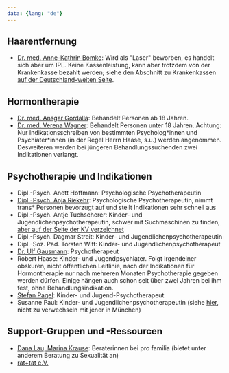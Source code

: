 ```yaml
---
data: {lang: "de"}
---
```

## Haarentfernung
- [Dr. med. Anne-Kathrin Bomke](https://www.hautarztpraxis-rostock.de/): Wird als "Laser" beworben, es handelt sich aber um IPL. Keine Kassenleistung, kann aber trotzdem von der Krankenkasse bezahlt werden; siehe den Abschnitt zu Krankenkassen [auf der Deutschland-weiten Seite](/Germany/).

## Hormontherapie
* [Dr. med. Ansgar Gordalla](https://www.diabendo-rostock.de): Behandelt Personen ab 18 Jahren.
* [Dr. med. Verena Wagner](https://kinderaerzte-am-stadthafen.de/): Behandelt Personen unter 18 Jahren. Achtung: Nur Indikationsschreiben von bestimmten Psycholog\*innen und Psychiater\*innen (in der Regel Herrn Haase, s.u.) werden angenommen. Desweiteren werden bei jüngeren Behandlungssuchenden zwei Indikationen verlangt.

## Psychotherapie und Indikationen
- Dipl.-Psych. Anett Hoffmann: Psychologische Psychotherapeutin
- [Dipl.-Psych. Anja Riekehr](https://psychotherapie.riekehr.de): Psychologische Psychotherapeutin, nimmt trans* Personen bevorzugt auf und stellt Indikationen sehr schnell aus
- Dipl.-Psych. Antje Tuchscherer: Kinder- und Jugendlichenpsychotherapeutin, schwer mit Suchmaschinen zu finden, [aber auf der Seite der KV verzeichnet](https://www.kvmv.de/service/arztsuche/)
- Dipl.-Psych. Dagmar Streit: Kinder- und Jugendlichenpsychotherapeutin
- Dipl.-Soz. Päd. Torsten Witt: Kinder- und Jugendlichenpsychotherapeut
- [Dr. Ulf Gausmann](https://www.ulfgausmann.de): Psychotherapeut
- Robert Haase: Kinder- und Jugendpsychiater. Folgt irgendeiner obskuren, nicht öffentlichen Leitlinie, nach der Indikationen für Hormontherapie nur nach mehreren Monaten Psychotherapie gegeben werden dürfen. Einige hängen auch schon seit über zwei Jahren bei ihm fest, ohne Behandlungsindikation.
- [Stefan Pagel](https://pagel-psychotherapie.de): Kinder- und Jugend-Psychotherapeut
- Susanne Paul: Kinder- und Jugendlichenpsychotherapeutin (siehe [hier](https://www.jameda.de/rostock/psychotherapeuten-psychologen/susanne-paul/uebersicht/81518890_1/), nicht zu verwechseln mit jener in München)

## Support-Gruppen und -Ressourcen
- [Dana Lau, Marina Krause](https://www.profamilia.de/angebote-vor-ort/mecklenburg-vorpommern/beratungsstelle-rostock): Beraterinnen bei pro familia (bietet unter anderem Beratung zu Sexualität an)
- [rat+tat e.V.](https://ratundtat-rostock.de/)
